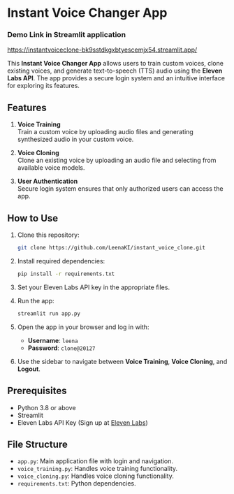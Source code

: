# Instant Voice Changer App

### Demo Link in Streamlit application
https://instantvoiceclone-bk9sstdkgxbtyescemjx54.streamlit.app/

This **Instant Voice Changer App** allows users to train custom voices, clone existing voices, and generate text-to-speech (TTS) audio using the **Eleven Labs API**. The app provides a secure login system and an intuitive interface for exploring its features.

## Features
1. **Voice Training**  
   Train a custom voice by uploading audio files and generating synthesized audio in your custom voice.
   
2. **Voice Cloning**  
   Clone an existing voice by uploading an audio file and selecting from available voice models.

3. **User Authentication**  
   Secure login system ensures that only authorized users can access the app.

## How to Use
1. Clone this repository:
   ```bash
   git clone https://github.com/LeenaKI/instant_voice_clone.git
   ```
2. Install required dependencies:
   ```bash
   pip install -r requirements.txt
   ```
3. Set your Eleven Labs API key in the appropriate files.
4. Run the app:
   ```bash
   streamlit run app.py
   ```
5. Open the app in your browser and log in with:
   - **Username**: `leena`  
   - **Password**: `clone@20127`  

6. Use the sidebar to navigate between **Voice Training**, **Voice Cloning**, and **Logout**.

## Prerequisites
- Python 3.8 or above
- Streamlit
- Eleven Labs API Key (Sign up at [Eleven Labs](https://elevenlabs.io/app/settings/api-keys))

## File Structure
- `app.py`: Main application file with login and navigation.
- `voice_training.py`: Handles voice training functionality.
- `voice_cloning.py`: Handles voice cloning functionality.
- `requirements.txt`: Python dependencies.
